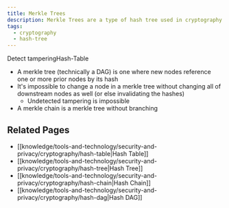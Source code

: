 ```yaml
---
title: Merkle Trees
description: Merkle Trees are a type of hash tree used in cryptography to verify the integrity of data.
tags:
  - cryptography
  - hash-tree
---
```

Detect tamperingHash-Table

-   A merkle tree (technically a DAG) is one where new nodes reference one or more prior nodes by its hash
-   It's impossible to change a node in a merkle tree without changing all of downstream nodes as well (or else invalidating the hashes)
    -   Undetected tampering is impossible
-   A merkle chain is a merkle tree without branching

## Related Pages

-   [[knowledge/tools-and-technology/security-and-privacy/cryptography/hash-table|Hash Table]]
-   [[knowledge/tools-and-technology/security-and-privacy/cryptography/hash-tree|Hash Tree]]
-   [[knowledge/tools-and-technology/security-and-privacy/cryptography/hash-chain|Hash Chain]]
-   [[knowledge/tools-and-technology/security-and-privacy/cryptography/hash-dag|Hash DAG]]
